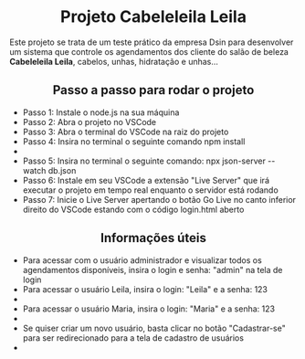 <h1 align="center">Projeto Cabeleleila Leila</h1>
<p>Este projeto se trata de um teste prático da empresa Dsin para desenvolver um sistema que controle os agendamentos dos cliente do salão de beleza <strong>Cabeleleila Leila</strong>, cabelos, unhas, hidratação e unhas...</p>

<h2 align="center">Passo a passo para rodar o projeto</h2>

<ul>
  <li>Passo 1: Instale o node.js na sua máquina</li>
  <li>Passo 2: Abra o projeto no VSCode</li>
  <li>Passo 3: Abra o terminal do VSCode na raiz do projeto</li>
  <li>Passo 4: Insira no terminal o seguinte comando npm install<li>
  <li>Passo 5: Insira no terminal o seguinte comando: npx json-server --watch db.json</li>
  <li>Passo 6: Instale em seu VSCode a extensão "Live Server" que irá executar o projeto em tempo real enquanto o servidor está rodando</li>
  <li>Passo 7: Inicie o Live Server apertando o botão Go Live no canto inferior direito do VSCode estando com o código login.html aberto</li>
</ul>

<h2 align="center">Informações úteis</h2>
<ul>
<li>Para acessar com o usuário administrador e visualizar todos os agendamentos disponíveis, insira o login e senha: "admin" na tela de login</li>
<li>Para acessar o usuário Leila, insira o login: "Leila" e a senha: 123<li>
<li>Para acessar o usuário Maria, insira o login: "Maria" e a senha: 123<li>
<li>Se quiser criar um novo usuário, basta clicar no botão "Cadastrar-se" para ser redirecionado para a tela de cadastro de usuários<li>
</ul>
